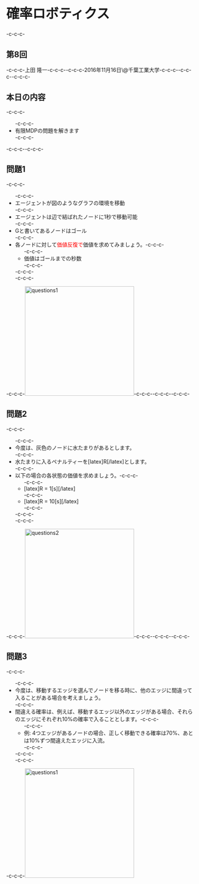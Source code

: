 <h1 style="font-size: 250%;">確率ロボティクス</h1>-c-c-c-<h2>第8回</h2>-c-c-c-上田 隆一-c-c-c--c-c-c-2016年11月16日\@千葉工業大学-c-c-c--c-c-c-<!--nextpage-->-c-c-c-<h2>本日の内容</h2>-c-c-c-<ul>-c-c-c- 	<li>有限MDPの問題を解きます</li>-c-c-c-</ul>-c-c-c-<!--nextpage-->-c-c-c-<h2>問題1</h2>-c-c-c-<ul>-c-c-c- 	<li>エージェントが図のようなグラフの環境を移動</li>-c-c-c- 	<li>エージェントは辺で結ばれたノードに1秒で移動可能</li>-c-c-c- 	<li>Gと書いてあるノードはゴール</li>-c-c-c- 	<li>各ノードに対して<span style="color: #ff0000;">価値反復で</span>価値を求めてみましょう。-c-c-c-<ul>-c-c-c- 	<li>価値はゴールまでの秒数</li>-c-c-c-</ul>-c-c-c-</li>-c-c-c-</ul>-c-c-c-<img class="alignright size-full wp-image-2247" src="https://lab.ueda.asia/wp-content/uploads/2016/11/questions1.png" alt="questions1" width="292" height="292" />-c-c-c--c-c-c-<!--nextpage-->-c-c-c-<h2>問題2</h2>-c-c-c-<ul>-c-c-c- 	<li>今度は、灰色のノードに水たまりがあるとします。</li>-c-c-c- 	<li>水たまりに入るペナルティーを[latex]R[/latex]とします。</li>-c-c-c- 	<li>以下の場合の各状態の価値を求めましょう。-c-c-c-<ul>-c-c-c- 	<li>[latex]R = 1[s][/latex]</li>-c-c-c- 	<li>[latex]R = 10[s][/latex]</li>-c-c-c-</ul>-c-c-c-</li>-c-c-c-</ul>-c-c-c-<a href="https://lab.ueda.asia/wp-content/uploads/2016/11/questions2.png"><img class="size-full wp-image-2251 alignright" src="https://lab.ueda.asia/wp-content/uploads/2016/11/questions2.png" alt="questions2" width="292" height="292" /></a>-c-c-c--c-c-c-<!--nextpage-->-c-c-c-<h2>問題3</h2>-c-c-c-<ul>-c-c-c- 	<li>今度は、移動するエッジを選んでノードを移る時に、他のエッジに間違って入ることがある場合を考えましょう。</li>-c-c-c- 	<li>間違える確率は、例えば、移動するエッジ以外のエッジがある場合、それらのエッジにそれぞれ10%の確率で入ることとします。-c-c-c-<ul>-c-c-c- 	<li>例: 4つエッジがあるノードの場合、正しく移動できる確率は70%、あとは10%ずつ間違えたエッジに入流。</li>-c-c-c-</ul>-c-c-c-</li>-c-c-c-</ul>-c-c-c-<img class="alignright size-full wp-image-2247" src="https://lab.ueda.asia/wp-content/uploads/2016/11/questions1.png" alt="questions1" width="292" height="292" />
